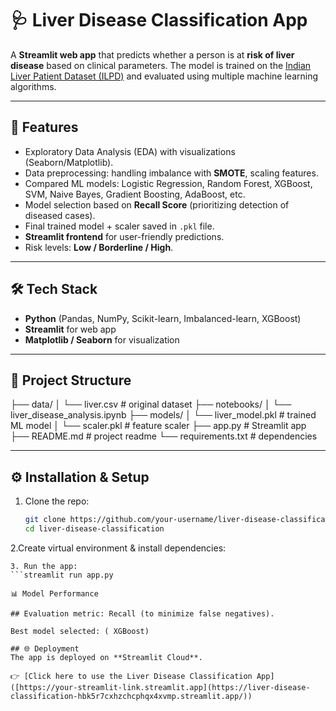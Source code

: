 # 🩺 Liver Disease Classification App  

A **Streamlit web app** that predicts whether a person is at **risk of liver disease** based on clinical parameters. The model is trained on the [Indian Liver Patient Dataset (ILPD)](https://archive.ics.uci.edu/dataset/60/indian+liver+patient+dataset) and evaluated using multiple machine learning algorithms.  

---

## 🚀 Features
- Exploratory Data Analysis (EDA) with visualizations (Seaborn/Matplotlib).  
- Data preprocessing: handling imbalance with **SMOTE**, scaling features.  
- Compared ML models: Logistic Regression, Random Forest, XGBoost, SVM, Naive Bayes, Gradient Boosting, AdaBoost, etc.  
- Model selection based on **Recall Score** (prioritizing detection of diseased cases).  
- Final trained model + scaler saved in `.pkl` file.  
- **Streamlit frontend** for user-friendly predictions.  
- Risk levels: **Low / Borderline / High**.  

---

## 🛠️ Tech Stack
- **Python** (Pandas, NumPy, Scikit-learn, Imbalanced-learn, XGBoost)  
- **Streamlit** for web app  
- **Matplotlib / Seaborn** for visualization  

---

## 📂 Project Structure
├── data/
│ └── liver.csv # original dataset
├── notebooks/
│ └── liver_disease_analysis.ipynb
├── models/
│ └── liver_model.pkl # trained ML model
│ └── scaler.pkl # feature scaler
├── app.py # Streamlit app
├── README.md # project readme
└── requirements.txt # dependencies

---

## ⚙️ Installation & Setup
1. Clone the repo:
   ```bash
   git clone https://github.com/your-username/liver-disease-classification.git
   cd liver-disease-classification

2.Create virtual environment & install dependencies:
  ```pip install -r requirements.txt
3. Run the app:
  ```streamlit run app.py

📊 Model Performance

## Evaluation metric: Recall (to minimize false negatives).

Best model selected: ( XGBoost)

## 🌐 Deployment
The app is deployed on **Streamlit Cloud**.  

👉 [Click here to use the Liver Disease Classification App]([https://your-streamlit-link.streamlit.app](https://liver-disease-classification-hbk5r7cxhzchcphqx4xvmp.streamlit.app/))
